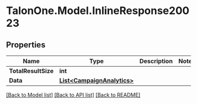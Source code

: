 # TalonOne.Model.InlineResponse20023
## Properties

Name | Type | Description | Notes
------------ | ------------- | ------------- | -------------
**TotalResultSize** | **int** |  | 
**Data** | [**List&lt;CampaignAnalytics&gt;**](CampaignAnalytics.md) |  | 

[[Back to Model list]](../README.md#documentation-for-models) [[Back to API list]](../README.md#documentation-for-api-endpoints) [[Back to README]](../README.md)

